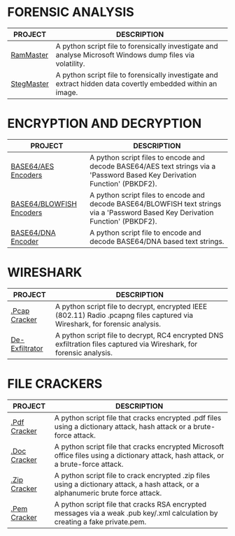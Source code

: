 
# FORENSIC ANALYSIS

| PROJECT | DESCRIPTION |
|--------------------------------|-------------|
| [RamMaster](https://github.com/BroadbentT/RAM-MASTER) | A python script file to forensically investigate and analyse Microsoft Windows dump files via volatility.|
| [StegMaster](https://github.com/BroadbentT/STEG-MASTER) | A python script file to forensically investigate and extract hidden data covertly embedded within an image.|

# ENCRYPTION AND DECRYPTION

| PROJECT | DESCRIPTION |
|--------------------------------|-------------|
| [BASE64/AES Encoders](https://github.com/BroadbentT/BASE64-AES) | A python script files to encode and decode BASE64/AES text strings via a 'Password Based Key Derivation Function' (PBKDF2). |
| [BASE64/BLOWFISH Encoders](https://github.com/BroadbentT/BASSE64-BLOWFISH) | A python script files to encode and decode BASE64/BLOWFISH text strings via a 'Password Based Key Derivation Function' (PBKDF2). |
| [BASE64/DNA Encoder](https://github.com/BroadbentT/DNA-CRYPTOGRAM) | A python script file to encode and decode BASE64/DNA based text strings. |

# WIRESHARK
| PROJECT | DESCRIPTION |
|--------------------------------|-----------------------------------------------------------------------------------------------------|
| [.Pcap Cracker](https://github.com/BroadbentT/PCAP-CRACKER) | A python script file to decrypt, encrypted IEEE (802.11) Radio .pcapng files captured via Wireshark, for forensic analysis.|
| [De-Exfiltrator](https://github.com/BroadbentT/RC4-CRACKER) | A python script file to decrypt, RC4 encrypted DNS exfiltration files captured via Wireshark, for forensic analysis.|


# FILE CRACKERS

| PROJECT | DESCRIPTION |
|--------------------------------|-------------|
| [.Pdf Cracker](https://github.com/BroadbentT/PDF-CRACKER) | A python script file that cracks encrypted .pdf files using a dictionary attack, hash attack or a brute-force attack. |
| [.Doc Cracker](https://github.com/BroadbentT/OFFICE-CRACKER) |A python script file that cracks encrypted Microsoft office files using a dictionary attack, hash attack, or a brute-force attack.|
| [.Zip Cracker](https://github.com/BroadbentT/ZIP-CRACKER) | A python script file to crack encrypted .zip files using a dictionary attack, a hash attack,  or a alphanumeric brute force attack. |
| [.Pem Cracker](https://github.com/BroadbentT/RSA-CRACKER) |A python script file that cracks RSA encrypted messages via a weak .pub key/.xml calculation by creating a fake private.pem.|


